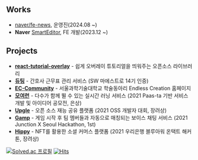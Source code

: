 ## Works

- [naver/fe-news](https://github.com/naver/fe-news), 운영진(2024.08 ~)
- **Naver** [SmartEditor](https://smarteditor.naver.com/desktop/), FE 개발(2023.12 ~)

## Projects

<ul>
  <li>
    <a href="https://github.com/sjsjsj1246/react-tutorial-overlay"><b>react-tutorial-overlay</b></a> - 쉽게 오버레이 튜토리얼을 띄워주는 오픈소스 라이브러리
  </li>
  <li>
    <a href="https://github.com/gom-3/dutying-web"><b>듀팅</b></a> - 간호사 근무표 관리 서비스 (SW 마에스트로 14기 인증)
  </li>
  <li>
    <a href="https://github.com/EndlessCreation/EC_Community_Front"><b>EC-Community</b></a> - 서울과학기술대학교 학술동아리 Endless Creation 홈페이지
  </li>
  <li>
    <a href="https://github.com/MoyeoRun/MoyeoRun_Front"><b>모여런</b></a> - 다수가 함께 뛸 수 있는 실시간 러닝 서비스 (2021 Paas-ta 기반 서비스 개발 및 아이디어 공모전, 은상)
  </li>
  <li>
    <a href="https://github.com/Jandy-SeoulTech/Jandy_Web_Front"><b>Upgle</b></a> - 오픈 소스 재능 공유 플랫폼 (2021 OSS 개발자 대회, 장려상)
  </li>
  <li>
    <a href="https://github.com/junction-hippy/Gamp_Front"><b>Gamp</b></a> - 게임 시작 후 팀 멤버들과 자동으로 매칭되는 보이스 채팅 서비스 (2021 Junction X Seoul Hackathon, 1st)
  </li>
  <li>
    <a href="https://github.com/woori-hippy/hippy_front"><b>Hippy</b></a> - NFT를 활용한 소셜 커머스 플랫폼 (2021 우리은행 블루아워 온택트 해커톤, 장려상)
  </li>
</ul>

[![Solved.ac 프로필](http://mazassumnida.wtf/api/mini/generate_badge?boj=sjsjsj1246)](https://solved.ac/sjsjsj1246) [![Hits](https://hits.seeyoufarm.com/api/count/incr/badge.svg?url=https%3A%2F%2Fgithub.com%2Fsjsjsj1246&count_bg=%23000000&title_bg=%23000000&icon=&icon_color=%23FFFFFF&title=hits&edge_flat=false)](https://hits.seeyoufarm.com)
